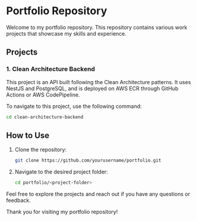# Portfolio Repository

Welcome to my portfolio repository. This repository contains various work projects that showcase my skills and experience.

## Projects

### 1. Clean Architecture Backend

This project is an API built following the Clean Architecture patterns. It uses NestJS and PostgreSQL, and is deployed on AWS ECR through GitHub Actions or AWS CodePipeline.

To navigate to this project, use the following command:

```bash
cd clean-architecture-backend
```

## How to Use

1. Clone the repository:
   ```bash
   git clone https://github.com/yourusername/portfolio.git
   ```
2. Navigate to the desired project folder:
   ```bash
   cd portfolio/<project-folder>
   ```

Feel free to explore the projects and reach out if you have any questions or feedback.

Thank you for visiting my portfolio repository!
